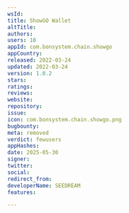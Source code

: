 ```yaml
---
wsId: 
title: ShowGO Wallet
altTitle: 
authors: 
users: 10
appId: com.bonsystem.chain.showgo
appCountry: 
released: 2022-03-24
updated: 2022-03-24
version: 1.0.2
stars: 
ratings: 
reviews: 
website: 
repository: 
issue: 
icon: com.bonsystem.chain.showgo.png
bugbounty: 
meta: removed
verdict: fewusers
appHashes: 
date: 2025-05-30
signer: 
twitter: 
social: 
redirect_from: 
developerName: SEEDREAM
features: 

---
```


